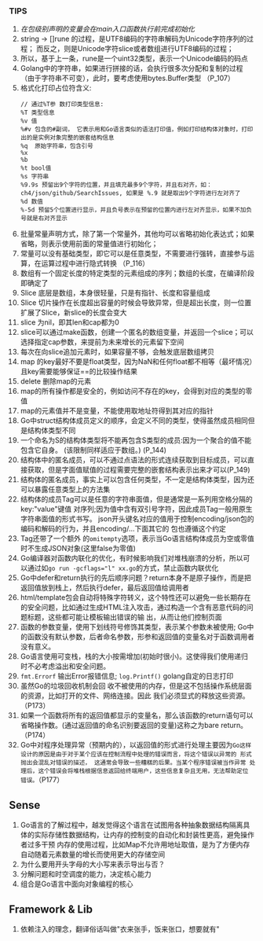 
### TIPS

1. *在包级别声明的变量会在main入口函数执行前完成初始化*
2. string -> []rune 的过程，是UTF8编码的字符串解码为Unicode字符序列的过程； 而反之，则是Unicode字符slice或者数组进行UTF8编码的过程；
3. 所以，基于上一条，rune是一个uint32类型，表示一个Unicode编码的码点
4. Golang中的字符串，如果进行拼接的话，会执行很多次分配和复制的过程（由于字符串不可变），此时，要考虑使用bytes.Buffer类型 （P_107）
5. 格式化打印占位符含义:
    ```
   // 通过%T参 数打印类型信息:
   %T 类型信息
   %v 值
   %#v 包含的#副词， 它表示用和Go语言类似的语法打印值，例如打印结构体对象时，打印出的是实例对象完整的嵌套结构信息 
   %q  原始字符串，包含引号
   %x
   %b
   %t bool值
   %s 字符串
   %9.9s 预留出9个字符的位置，并且填充最多9个字符，并且右对齐，如： ch4/json/github/SearchIssues, 如果是 %.9 就是取出9个字符进行左对齐了
   %d 数值
   %-5d 预留5个位置进行显示，并且负号表示在预留的位置内进行左对齐显示，如果不加负号就是右对齐显示
   
    ```
6. 批量常量声明方式，除了第一个常量外，其他均可以省略初始化表达式；如果省略，则表示使用前面的常量值进行初始化；
7. 常量可以没有基础类型，即它可以是任意类型，不需要进行强转，直接参与运算，在运算过程中进行隐式转换 （P_116）
8. 数组有一个固定长度的特定类型的元素组成的序列；数组的长度，在编译阶段即确定了
9. Slice 底层是数组，本身很轻量，只是有指针、长度和容量组成
10. Slice 切片操作在长度超出容量的时候会导致异常，但是超出长度，则一位置扩展了Slice，新slice的长度会变大
11. slice 为nil，即其len和cap都为0
12. slice可以通过make函数，创建一个匿名的数组变量，并返回一个slice；可以选择指定cap参数，来提前为未来增长的元素留下空间
13. 每次在向slice追加元素时，如果容量不够，会触发底层数组拷贝
14. map 的key最好不要是float类型，因为NaN和任何float都不相等（最坏情况）且key需要能够保证==的比较操作结果
15. delete 删除map的元素
16. map的所有操作都是安全的，例如访问不存在的key，会得到对应的类型的零值
17. map的元素值并不是变量，不能使用取地址符得到其对应的指针
18. Go中struct结构体成员定义的顺序，会定义不同的类型，使得虽然成员相同但是结构体类型不同
19. 一个命名为S的结构体类型将不能再包含S类型的成员:因为一个聚合的值不能包含它自身。 (该限制同样适应于数组。) (P_144)
20. 结构体中的匿名成员，可以不通过点语法的形式连续获取到目标成员，可以直接获取，但是字面值赋值的过程需要完整的嵌套结构表示出来才可以(P_149)
21. 结构体的匿名成员，事实上可以包含任何类型，不一定是结构体类型，因为还可以暴露任意类型上的方法集
22. 结构体的成员Tag可以是任意的字符串面值，但是通常是一系列用空格分隔的key:"value"键值 对序列;因为值中含有双引号字符，因此成员Tag一般用原生字符串面值的形式书写。
json开头键名对应的值用于控制encoding/json包的编码和解码的行为，并且encoding/...下面其它的 包也遵循这个约定
23. Tag还带了一个额外 的`omitempty`选项，表示当Go语言结构体成员为空或零值时不生成JSON对象(这里false为零值)
24. Go编译器对函数内联化的优化，有时候影响我们对堆栈崩溃的分析，所以可以通过如`go run -gcflags="l" xx.go`的方式，禁止函数内联优化
25. Go中defer和return执行的先后顺序问题？return本身不是原子操作，而是把返回值放到栈上，然后执行defer，最后返回值给调用者
26. html/template包会自动将特殊字符转义，这个特性还可以避免一些长期存在的安全问题，比如通过生成HTML注入攻击，通过构造一个含有恶意代码的问题标题，这些都可能让模板输出错误的输
出，从而让他们控制页面
27. 函数的参数变量，使用下划线符号修饰其类型，表示某个参数未被使用; Go中的函数没有默认参数，后者命名参数，形参和返回值的变量名对于函数调用者没有意义。
28. Go语言使用可变栈，栈的大小按需增加(初始时很小)。这使得我们使用递归 时不必考虑溢出和安全问题。
29. `fmt.Errorf` 输出Error报错信息; `log.Printf()` golang自定的日志打印
30. 虽然Go的垃圾回收机制会回 收不被使用的内存，但是这不包括操作系统层面的资源，比如打开的文件、网络连接。因此 我们必须显式的释放这些资源。（P173）
31. 如果一个函数将所有的返回值都显示的变量名，那么该函数的return语句可以省略操作数。(通过返回值的命名识别要返回的变量)这称之为bare return。（P174）
32. Go中对程序处理异常（预期内的），以返回值的形式进行处理主要因为`Go这样设计的原因是由于对于某个应该在控制流程中处理的错误而言，将这个错误以异常的 形式抛出会混乱对错误的描述，
这通常会导致一些糟糕的后果。当某个程序错误被当作异常 处理后，这个错误会将堆栈根据信息返回给终端用户，这些信息复杂且无用，无法帮助定位 错误。`（P177）


## Sense
1. Go语言的了解过程中，越发觉得这个语言在试图用各种抽象数据结构隔离具体的实际存储性数据结构，让内存的控制变的自动化和封装性更高，避免操作者过多干预
内存的使用过程，比如Map不允许用地址取值，是为了方便内存自动随着元素数量的增长而使用更大的存储空间
2. 为什么要用开头字母的大小写来表示导出与否？
3. 分解问题和时空调度的能力，决定核心能力
4. 组合是Go语言中面向对象编程的核心


## Framework & Lib
1. 依赖注入的理念，翻译俗话叫做"衣来张手，饭来张口，想要就有"